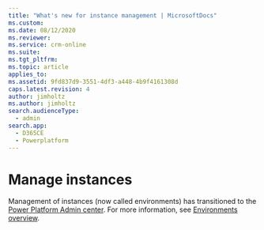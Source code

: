 ```yaml
---
title: "What's new for instance management | MicrosoftDocs"
ms.custom: 
ms.date: 08/12/2020
ms.reviewer: 
ms.service: crm-online
ms.suite: 
ms.tgt_pltfrm: 
ms.topic: article
applies_to: 
ms.assetid: 9fd837d9-3551-4df3-a448-4b9f4161308d
caps.latest.revision: 4
author: jimholtz
ms.author: jimholtz
search.audienceType: 
  - admin
search.app: 
  - D365CE
  - Powerplatform
---
```

# Manage instances 

Management of instances (now called environments) has transitioned to the [Power Platform Admin center](https://admin.powerplatform.microsoft.com). For more information, see [Environments overview](https://docs.microsoft.com/power-platform/admin/environments-overview).

